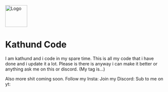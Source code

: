 <img src="https://avatars2.githubusercontent.com/u/55346310?s=400&u=ff4458db44a0e4140e64b88dcf5e4541917f1585&v=4" alt="Logo" height="70" >


# Kathund Code
I am kathund and i code in my spare time.
This is all my code that i have done and i update it a lot.
Please is there is anyway i can make it better or anything ask me on this or discord. (My tag is...)


Also more shit coming soon.
Follow my Insta:
Join my Discord:
Sub to me on yt: